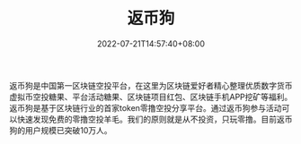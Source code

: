 ﻿---
weight: 
title: "返币狗"
description: "中国第一区块链空投平台"
date: 2022-07-21T14:57:40+08:00
lastmod: 2022-07-21T14:57:40+08:00
draft: false
authors: ["Simon"]
featuredImage: "fanbigou.jpg"
link: "http://43.129.216.189/"
tags: ["元宇宙资讯","返币狗"]
categories: ["navigation"]
navigation: ["元宇宙资讯"]
lightgallery: true
toc: true
pinned: false
recommend: false
recommend1: false
---
返币狗是中国第一区块链空投平台，在这里为区块链爱好者精心整理优质数字货币虚拟币空投糖果、平台活动糖果、区块链项目红包、区块链手机APP挖矿等福利。返币狗是基于区块链行业的首家token零撸空投分享平台。通过返币狗参与活动可以快速发现免费的零撸空投羊毛。我们的原则就是从不投资，只玩零撸。目前返币狗的用户规模已突破10万人。
